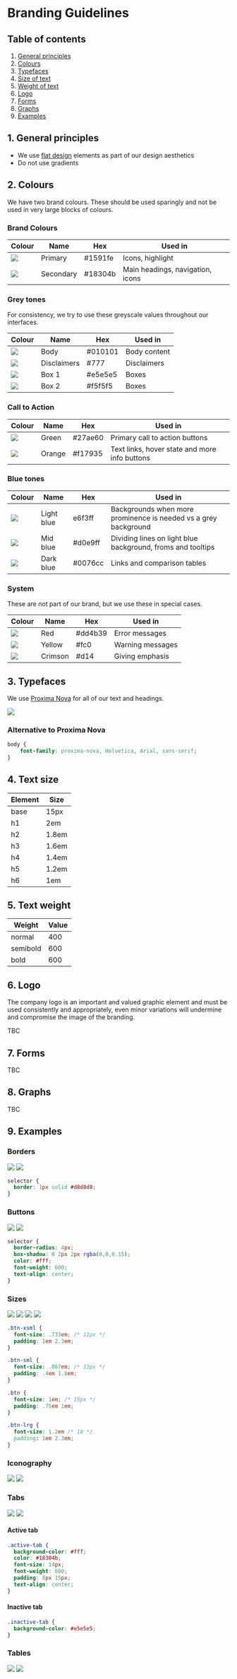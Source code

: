 # Branding Guidelines

## Table of contents
1. [General principles](#general-principles)
2. [Colours](#colours)
3. [Typefaces](#font-type)
4. [Size of text](#font-sizes)
5. [Weight of text](#font-weights)
6. [Logo](#logo)
7. [Forms](#forms)
8. [Graphs](#graphs)
9. [Examples](#examples)

<a name="general-principles"></a>
## 1. General principles
* We use [flat design](http://www.hongkiat.com/blog/flat-design-resources/) elements as part of our design aesthetics
* Do not use gradients

<a name="colours"></a>
## 2. Colours

We have two brand colours. These should be used sparingly and not be used in very large blocks of colours.

### Brand Colours

Colour | Name | Hex | Used in
--- | --- | --- | ---
![](images/1591fe.png) | Primary | #1591fe |Icons, highlight
![](images/18304b.png) | Secondary | #18304b | Main headings, navigation, icons

### Grey tones
For consistency, we try to use these greyscale values throughout our interfaces.

Colour | Name | Hex | Used in
--- | --- | --- | ---
![](images/010101.png) | Body | #010101 | Body content
![](images/777.png) | Disclaimers | #777 | Disclaimers
![](images/e5e5e5.png) | Box 1 | #e5e5e5 | Boxes
![](images/f5f5f5.png) | Box 2 | #f5f5f5 | Boxes

### Call to Action

Colour | Name | Hex | Used in
--- | --- | --- | ---
![](images/27ae60.png) | Green | #27ae60 | Primary call to action buttons
![](images/f17935.png) | Orange | #f17935 | Text links, hover state and  more info buttons


### Blue tones

Colour | Name | Hex | Used in
--- | --- | --- | ---
![](images/e6f3ff.png) | Light blue | e6f3ff | Backgrounds when more prominence is needed vs a grey background
![](images/d0e9ff.png) | Mid blue | #d0e9ff | Dividing lines on light blue background, froms and tooltips 
![](images/0076cc.png) | Dark blue | #0076cc | Links and comparison tables

### System
These are not part of our brand, but we use these in special cases.

Colour | Name | Hex | Used in
--- | --- | --- | ---
![](images/dd4b39.png) | Red | #dd4b39 | Error messages
![](images/fc0.png) | Yellow | #fc0 | Warning messages
![](images/d14.png) | Crimson | #d14 | Giving emphasis

<a name="font-type"></a>
## 3. Typefaces

We use [Proxima Nova](http://www.marksimonson.com/fonts/view/proxima-nova) for all of our text and headings.

![](images/proxima.png)

### Alternative to Proxima Nova
```css
body {
    font-family: proxima-nova, Helvetica, Arial, sans-serif;
}
```

<a name="font-sizes"></a>
## 4. Text size

Element | Size
--- | ---
base | 15px
h1 | 2em
h2 | 1.8em
h3 | 1.6em
h4 | 1.4em
h5 | 1.2em
h6 | 1em

<a name="font-weights"></a>
## 5. Text weight

Weight | Value
--- | ---
normal | 400
semibold | 600
bold | 600

<a name="logo"></a>
## 6. Logo

The company logo is an important and valued graphic element and must be used
consistently and appropriately, even minor variations will undermine and compromise
the image of the branding.

TBC

<a name="forms"></a>
## 7. Forms

TBC

<a name="graphs"></a>
## 8. Graphs

TBC

<a name="examples"></a>
## 9. Examples

### Borders
![](./images/borders-good.png) ![](./images/borders-bad.png)

```css
selector {
  border: 1px solid #d8d8d8;
}
```

### Buttons

![](./images/buttons-good.png) ![](./images/buttons-bad.png)

```css
selector {
  border-radius: 4px;
  box-shadow: 0 2px 2px rgba(0,0,0.15);
  color: #fff;
  font-weight: 600;
  text-align: center;
}
```

### Sizes

![](./images/btn-xsml.png)
![](./images/btn-sml.png)
![](./images/btn-default.png)
![](./images/btn-lrg.png)

``` css
.btn-xsml {
  font-size: .733em; /* 11px */
  padding: 1em 2.3em;
}

.btn-sml {
  font-size: .867em; /* 13px */
  padding: .4em 1.8em;
}

.btn {
  font-size: 1em; /* 15px */
  padding: .75em 1em;
}

.btn-lrg {
  font-size: 1.2em /* 18 */
  padding: 1em 2.3em;
}
```

### Iconography
![](./images/icons-good.png) ![](./images/icons-bad.png)

### Tabs
![](./images/tabs-good.png) ![](./images/tabs-bad.png)

#### Active tab
```css
.active-tab {
  background-color: #fff;
  color: #18304b;
  font-size: 14px;
  font-weight: 600;
  padding: 8px 15px;
  text-align: center;
}
```

#### Inactive tab
```css
.inactive-tab {
  background-color: #e5e5e5;
}
```

### Tables
![](./images/table-good.png) ![](./images/table-off.png)
